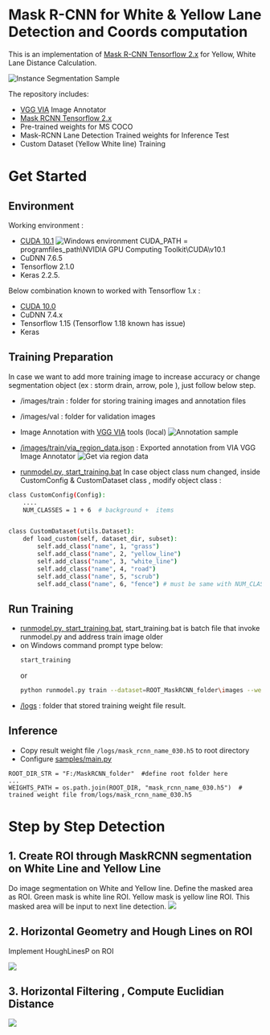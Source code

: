 # Mask R-CNN for White & Yellow Lane Detection and Coords computation

This is an implementation of [Mask R-CNN Tensorflow 2.x](https://github.com/ahmedfgad/Mask-RCNN-TF2) for Yellow, White Lane Distance Calculation. 

![Instance Segmentation Sample](assets/lanecalculation.gif)

The repository includes:
* [VGG VIA](https://www.robots.ox.ac.uk/~vgg/software/via/) Image Annotator
* [Mask RCNN Tensorflow 2.x](https://github.com/ahmedfgad/Mask-RCNN-TF2) 
* Pre-trained weights for MS COCO
* Mask-RCNN Lane Detection Trained weights for Inference Test
* Custom Dataset (Yellow White line) Training  

# Get Started

## Environment
Working environment : 
* [CUDA 10.1](https://developer.nvidia.com/cuda-10.1-download-archive-base) 
  ![Windows environment](assets/win10_env_CUDA101.png)
  CUDA_PATH = programfiles_path\NVIDIA GPU Computing Toolkit\CUDA\v10.1
* CuDNN 7.6.5 
* Tensorflow 2.1.0
* Keras 2.2.5.

Below combination known to worked with Tensorflow 1.x : 
* [CUDA 10.0](https://developer.nvidia.com/cuda-10.0-download-archive) 
* CuDNN 7.4.x
* Tensorflow 1.15 (Tensorflow 1.18 known has issue)
* Keras 
 
## Training Preparation
In case we want to add more training image to increase accuracy or change segmentation object (ex : storm drain, arrow, pole ), just follow below step.   
* /images/train : folder for storing training images and annotation files
* /images/val : folder for validation images

* Image Annotation with [VGG VIA](https://www.robots.ox.ac.uk/~vgg/software/via/) tools (local)
![Annotation sample](assets/annotation.png)

* [/images/train/via_region_data.json](/images/train/via_region_data.json) : Exported annotation from VIA VGG Image Annotator
![Get via region data](assets/export%20annotation.png)

* [runmodel.py, start_training.bat](samples/runmodel.py) In case object class num changed, inside CustomConfig & CustomDataset class , modify object class :
```bash
class CustomConfig(Config):
    ....
    NUM_CLASSES = 1 + 6  # background +  items


class CustomDataset(utils.Dataset):
    def load_custom(self, dataset_dir, subset):
        self.add_class("name", 1, "grass")
        self.add_class("name", 2, "yellow_line")
        self.add_class("name", 3, "white_line")
        self.add_class("name", 4, "road")
        self.add_class("name", 5, "scrub")
        self.add_class("name", 6, "fence") # must be same with NUM_CLASSES
```

## Run Training 

* [runmodel.py, start_training.bat](start_training.bat),  start_training.bat is batch file that invoke runmodel.py and address train image older 
* on Windows command prompt type below: 
    ```bash
    start_training
    ``` 
    or
    ```bash
    python runmodel.py train --dataset=ROOT_MaskRCNN_folder\images --weights=coco 
    ``` 
*  [/logs](/logs) : folder that stored training weight file result. 

## Inference

* Copy result weight file `/logs/mask_rcnn_name_030.h5` to root directory  
* Configure [samples/main.py](samples/main.py) 
```
ROOT_DIR_STR = "F:/MaskRCNN_folder"  #define root folder here
...
WEIGHTS_PATH = os.path.join(ROOT_DIR, "mask_rcnn_name_030.h5")  # trained weight file from/logs/mask_rcnn_name_030.h5
```



# Step by Step Detection

## 1. Create ROI through MaskRCNN segmentation on White Line and Yellow Line 
Do image segmentation on White and Yellow line. Define the masked area as ROI. Green mask is white line ROI.
Yellow mask is yellow line ROI.
This masked area will be  input to next line detection. 
![](assets/layer1.png)

## 2. Horizontal Geometry and Hough Lines on ROI
Implement HoughLinesP on ROI

![](assets/layer2.png)

## 3.  Horizontal Filtering  , Compute  Euclidian Distance


![](assets/layer3.png)

